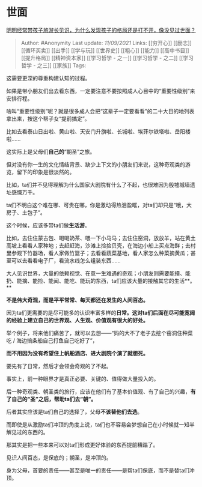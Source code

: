 # 世面
[明明经常带孩子旅游长见识，为什么发现孩子的格局还是打不开，像没见过世面？](https://www.zhihu.com/question/483556212/answer/2113285950)

> Author: #Anonymity
> Last update: *11/09/2021*
> Links: [[穷开心]] [[励志]] [[循环买卖]] [[出手]] [[学与玩]] [[世界史]] [[粗心]] [[能力]] [[高中书目]] [[提升格局]]  [[精神资本家]] [[学习哲学 - 之一]] [[学习哲学 - 之二]] [[学习哲学 - 之三]] [[家族]]
> Tags:

这需要更深的尊重构建认知的过程。

如果是带小朋友们出去看东西，一定要注意不要按照成人心目中的“重要性级别”来安排行程。

啥叫“重要性级别”呢？就是很多成人会把“这辈子一定要看看”的二十大目的地列表拿出来，按这个帮子女“提前搞定”。

比如去看泰山日出啦、黄山啦、天安门升旗啦、长城啦、埃菲尔铁塔啦、岳阳楼啦……

这实际上是父母们**自己的**“朝圣”之旅。

但对没有你一生的文化情结背景、缺少上下文的小朋友们来说，这种奇观类的游览，留下的印象是很淡然的。

比如，ta们并不见得理解为什么国家大剧院有什么了不起，也很难因为殷墟城墙遗址感慨万千。

ta们不明白这个难在哪、可贵在哪，你是激动得热泪盈眶，对ta们却只是“哦，大房子、土包子”。

这个时候，应该多带ta们做**生活游**。

比如，去住住蒙古包、喝喝奶茶、喂一下小马马；去住住窑洞，放放羊，站在黄土高坡上看看人家种地；去赶赶海，沙滩上捡捡贝壳，在海边小船上买点海鲜；去村里参观下竹器场，看人家做竹篮子；去看看蔬菜基地，看人家怎么种菜摘黄瓜；甚至可以去看看电子厂，看流水线怎么组装东西……

大人见识世界，大量的依赖视觉、在意一生难遇的奇观；小朋友则需要能摸、能扔、能摘、能捡、能闻、能吃、能玩的东西，ta们应该大量的接触其它的生活**。**

**不是伟大奇观，而是平平常常、每天都还在发生的人间百态。**

因为ta们更需要的是尽可能多的认识丰富多样的**日常。这对ta们后面在尽可能宽阔的经验上建立自己的世界观、人生观、价值观有很大的好处。**

举个例子，将来他们痛苦了，就可以去想——“妈的大不了老子去挖个窑洞住种菜吃 / 海边搞条船自己打鱼自己吃好了”，

**而不用因为没有希望住上帆船酒店、进大剧院个演了就想死。**

要先有了日常，然后才会领会奇观的了不起。

事实上，前一种眼界才是真正必要、关键的、值得做大量投入的。

后一种奇观类、朝圣类的旅行，应该在他们有了基本价值观、有了自己的兴趣，**有了自己的“圣”之后，帮助ta们去“朝”。**

后者其实应该是ta们自己的选择了，父母**不该替他们去选**。

而即使是从激励ta们冲顶的角度上说，ta们也不容易会梦想自己在小时候就一知半解见过的东西的。

那其实是把一些本来可以对ta们形成更好体验的东西提前糟蹋了。

见识人间百态，是保底的；朝圣，是冲顶的。

身为父母，首要的责任——甚至是唯一的责任——是帮ta们保底，而不是替ta们冲顶。

